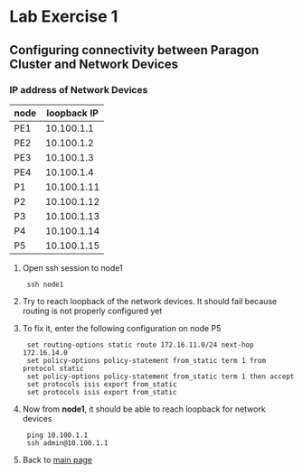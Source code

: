 # Lab Exercise 1
## Configuring connectivity between Paragon Cluster and Network Devices

### IP address of Network Devices
node| loopback IP 
-|-
PE1|10.100.1.1
PE2|10.100.1.2
PE3|10.100.1.3
PE4|10.100.1.4
P1|10.100.1.11
P2|10.100.1.12
P3|10.100.1.13
P4|10.100.1.14
P5|10.100.1.15

1. Open ssh session to node1

        ssh node1

2. Try to reach loopback of the network devices. It should fail because routing is not properly configured yet
3. To fix it, enter the following configuration on node P5

        set routing-options static route 172.16.11.0/24 next-hop 172.16.14.0
        set policy-options policy-statement from_static term 1 from protocol static
        set policy-options policy-statement from_static term 1 then accept
        set protocols isis export from_static
        set protocols isis export from_static


4. Now from **node1**, it should be able to reach loopback for network devices

        ping 10.100.1.1
        ssh admin@10.100.1.1

5. Back to [main page](LabExercise.md)
